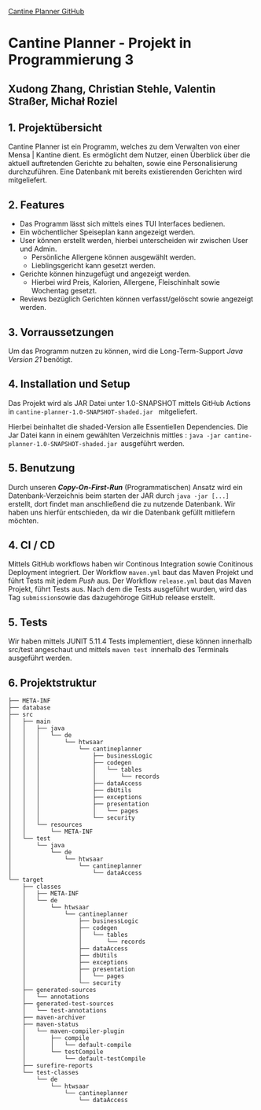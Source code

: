 
[Cantine Planner GitHub](https://github.com/Origin-Masters/Cantine-Planner)
# Cantine Planner - Projekt in Programmierung 3

## Xudong Zhang, Christian Stehle, Valentin Straßer, Michał Roziel

## 1. Projektübersicht
Cantine Planner ist ein Programm, welches zu dem Verwalten von einer Mensa | Kantine dient. Es ermöglicht dem Nutzer, einen Überblick über die aktuell auftretenden Gerichte zu behalten, sowie eine Personalisierung durchzuführen.
Eine Datenbank mit bereits existierenden Gerichten wird mitgeliefert.

## 2. Features
- Das Programm lässt sich mittels eines TUI Interfaces bedienen.
- Ein wöchentlicher Speiseplan kann angezeigt werden.
- User können erstellt werden, hierbei unterscheiden wir zwischen User und Admin.
	- Persönliche Allergene können ausgewählt werden.
	- Lieblingsgericht kann gesetzt werden.
- Gerichte können hinzugefügt und angezeigt werden.
	- Hierbei wird Preis, Kalorien, Allergene, Fleischinhalt sowie Wochentag gesetzt.
- Reviews bezüglich Gerichten können verfasst/gelöscht sowie angezeigt werden.
## 3. Vorraussetzungen
Um das Programm nutzen zu können, wird die Long-Term-Support *Java Version 21* benötigt.
## 4. Installation und Setup
Das Projekt wird als JAR Datei unter 1.0-SNAPSHOT mittels GitHub Actions in
	`cantine-planner-1.0-SNAPSHOT-shaded.jar ` mitgeliefert.

Hierbei beinhaltet die shaded-Version alle Essentiellen Dependencies.
Die Jar Datei kann in einem gewählten Verzeichnis mittles :
`java -jar cantine-planner-1.0-SNAPSHOT-shaded.jar `ausgeführt werden.
## 5. Benutzung
Durch unseren ***Copy-On-First-Run*** (Programmatischen) Ansatz wird ein Datenbank-Verzeichnis beim starten der JAR durch `java -jar [...] ` erstellt, dort findet man anschließend die zu nutzende Datenbank. Wir haben uns hierfür entschieden, da wir die Datenbank gefüllt mitliefern möchten.
## 4. CI / CD
Mittels GitHub workflows haben wir Continous Integration sowie Conitinous Deployment integriert.
Der Workflow `maven.yml` baut das Maven Projekt und führt Tests mit jedem *Push* aus.
Der Workflow `release.yml` baut das Maven Projekt, führt Tests aus.
Nach dem die Tests ausgeführt wurden, wird das Tag `submission`sowie das dazugehöroge GitHub release erstellt.
## 5. Tests
Wir haben mittels JUNIT 5.11.4 Tests implementiert, diese können innerhalb src/test angeschaut und  mittels `maven test `innerhalb des Terminals ausgeführt werden.
## 6. Projektstruktur
```
├── META-INF
├── database
├── src
│   ├── main
│   │   ├── java
│   │   │   └── de
│   │   │       └── htwsaar
│   │   │           └── cantineplanner
│   │   │               ├── businessLogic
│   │   │               ├── codegen
│   │   │               │   └── tables
│   │   │               │       └── records
│   │   │               ├── dataAccess
│   │   │               ├── dbUtils
│   │   │               ├── exceptions
│   │   │               ├── presentation
│   │   │               │   └── pages
│   │   │               └── security
│   │   └── resources
│   │       └── META-INF
│   └── test
│       └── java
│           └── de
│               └── htwsaar
│                   └── cantineplanner
│                       └── dataAccess
└── target
    ├── classes
    │   ├── META-INF
    │   └── de
    │       └── htwsaar
    │           └── cantineplanner
    │               ├── businessLogic
    │               ├── codegen
    │               │   └── tables
    │               │       └── records
    │               ├── dataAccess
    │               ├── dbUtils
    │               ├── exceptions
    │               ├── presentation
    │               │   └── pages
    │               └── security
    ├── generated-sources
    │   └── annotations
    ├── generated-test-sources
    │   └── test-annotations
    ├── maven-archiver
    ├── maven-status
    │   └── maven-compiler-plugin
    │       ├── compile
    │       │   └── default-compile
    │       └── testCompile
    │           └── default-testCompile
    ├── surefire-reports
    └── test-classes
        └── de
            └── htwsaar
                └── cantineplanner
                    └── dataAccess
```




